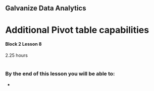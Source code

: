 ## Galvanize Data Analytics
# Additional Pivot table capabilities
#### Block 2 Lesson 8

2.25 hours
<br><br>
### By the end of this lesson you will be able to:

*

